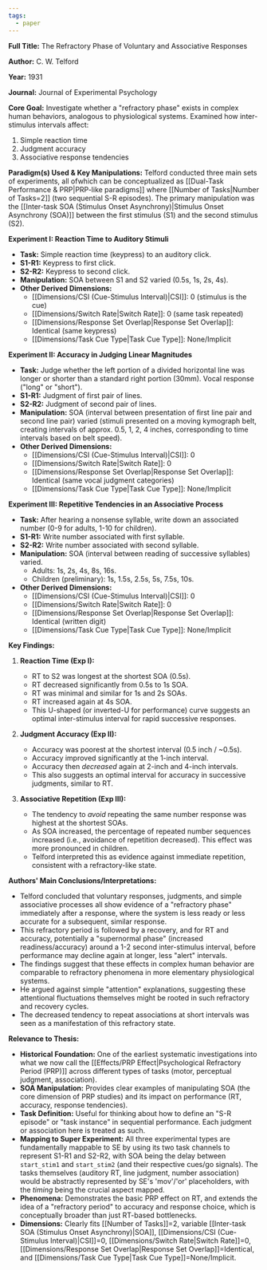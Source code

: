 ```yaml
---
tags:
  - paper
---
```

**Full Title:** The Refractory Phase of Voluntary and Associative Responses

**Author:** C. W. Telford

**Year:** 1931

**Journal:** Journal of Experimental Psychology

**Core Goal:**
Investigate whether a "refractory phase" exists in complex human behaviors, analogous to physiological systems. Examined how inter-stimulus intervals affect:
1. Simple reaction time
2. Judgment accuracy  
3. Associative response tendencies

**Paradigm(s) Used & Key Manipulations:**
Telford conducted three main sets of experiments, all ofwhich can be conceptualized as [[Dual-Task Performance & PRP|PRP-like paradigms]] where [[Number of Tasks|Number of Tasks=2]] (two sequential S-R episodes). The primary manipulation was the [[Inter-task SOA (Stimulus Onset Asynchrony)|Stimulus Onset Asynchrony (SOA)]] between the first stimulus (S1) and the second stimulus (S2).

**Experiment I: Reaction Time to Auditory Stimuli**
*   **Task:** Simple reaction time (keypress) to an auditory click.
*   **S1-R1:** Keypress to first click.
*   **S2-R2:** Keypress to second click.
*   **Manipulation:** SOA between S1 and S2 varied (0.5s, 1s, 2s, 4s).
*   **Other Derived Dimensions:**
    *   [[Dimensions/CSI (Cue-Stimulus Interval)|CSI]]: 0 (stimulus is the cue)
    *   [[Dimensions/Switch Rate|Switch Rate]]: 0 (same task repeated)
    *   [[Dimensions/Response Set Overlap|Response Set Overlap]]: Identical (same keypress)
    *   [[Dimensions/Task Cue Type|Task Cue Type]]: None/Implicit

**Experiment II: Accuracy in Judging Linear Magnitudes**
*   **Task:** Judge whether the left portion of a divided horizontal line was longer or shorter than a standard right portion (30mm). Vocal response ("long" or "short").
*   **S1-R1:** Judgment of first pair of lines.
*   **S2-R2:** Judgment of second pair of lines.
*   **Manipulation:** SOA (interval between presentation of first line pair and second line pair) varied (stimuli presented on a moving kymograph belt, creating intervals of approx. 0.5, 1, 2, 4 inches, corresponding to time intervals based on belt speed).
*   **Other Derived Dimensions:**
    *   [[Dimensions/CSI (Cue-Stimulus Interval)|CSI]]: 0
    *   [[Dimensions/Switch Rate|Switch Rate]]: 0
    *   [[Dimensions/Response Set Overlap|Response Set Overlap]]: Identical (same vocal judgment categories)
    *   [[Dimensions/Task Cue Type|Task Cue Type]]: None/Implicit

**Experiment III: Repetitive Tendencies in an Associative Process**
*   **Task:** After hearing a nonsense syllable, write down an associated number (0-9 for adults, 1-10 for children).
*   **S1-R1:** Write number associated with first syllable.
*   **S2-R2:** Write number associated with second syllable.
*   **Manipulation:** SOA (interval between reading of successive syllables) varied.
    *   Adults: 1s, 2s, 4s, 8s, 16s.
    *   Children (preliminary): 1s, 1.5s, 2.5s, 5s, 7.5s, 10s.
*   **Other Derived Dimensions:**
    *   [[Dimensions/CSI (Cue-Stimulus Interval)|CSI]]: 0
    *   [[Dimensions/Switch Rate|Switch Rate]]: 0
    *   [[Dimensions/Response Set Overlap|Response Set Overlap]]: Identical (written digit)
    *   [[Dimensions/Task Cue Type|Task Cue Type]]: None/Implicit

**Key Findings:**

1.  **Reaction Time (Exp I):**
    *   RT to S2 was longest at the shortest SOA (0.5s).
    *   RT decreased significantly from 0.5s to 1s SOA.
    *   RT was minimal and similar for 1s and 2s SOAs.
    *   RT increased again at 4s SOA.
    *   This U-shaped (or inverted-U for performance) curve suggests an optimal inter-stimulus interval for rapid successive responses.

2.  **Judgment Accuracy (Exp II):**
    *   Accuracy was poorest at the shortest interval (0.5 inch / ~0.5s).
    *   Accuracy improved significantly at the 1-inch interval.
    *   Accuracy then *decreased* again at 2-inch and 4-inch intervals.
    *   This also suggests an optimal interval for accuracy in successive judgments, similar to RT.

3.  **Associative Repetition (Exp III):**
    *   The tendency to *avoid* repeating the same number response was highest at the shortest SOAs.
    *   As SOA increased, the percentage of repeated number sequences increased (i.e., avoidance of repetition decreased). This effect was more pronounced in children.
    *   Telford interpreted this as evidence against immediate repetition, consistent with a refractory-like state.

**Authors' Main Conclusions/Interpretations:**

*   Telford concluded that voluntary responses, judgments, and simple associative processes all show evidence of a "refractory phase" immediately after a response, where the system is less ready or less accurate for a subsequent, similar response.
*   This refractory period is followed by a recovery, and for RT and accuracy, potentially a "supernormal phase" (increased readiness/accuracy) around a 1-2 second inter-stimulus interval, before performance may decline again at longer, less "alert" intervals.
*   The findings suggest that these effects in complex human behavior are comparable to refractory phenomena in more elementary physiological systems.
*   He argued against simple "attention" explanations, suggesting these attentional fluctuations themselves might be rooted in such refractory and recovery cycles.
*   The decreased tendency to repeat associations at short intervals was seen as a manifestation of this refractory state.

**Relevance to Thesis:**

*   **Historical Foundation:** One of the earliest systematic investigations into what we now call the [[Effects/PRP Effect|Psychological Refractory Period (PRP)]] across different types of tasks (motor, perceptual judgment, association).
*   **SOA Manipulation:** Provides clear examples of manipulating SOA (the core dimension of PRP studies) and its impact on performance (RT, accuracy, response tendencies).
*   **Task Definition:** Useful for thinking about how to define an "S-R episode" or "task instance" in sequential performance. Each judgment or association here is treated as such.
*   **Mapping to Super Experiment:** All three experimental types are fundamentally mappable to SE by using its two task channels to represent S1-R1 and S2-R2, with SOA being the delay between `start_stim1` and `start_stim2` (and their respective cues/go signals). The tasks themselves (auditory RT, line judgment, number association) would be abstractly represented by SE's 'mov'/'or' placeholders, with the *timing* being the crucial aspect mapped.
*   **Phenomena:** Demonstrates the basic PRP effect on RT, and extends the idea of a "refractory period" to accuracy and response choice, which is conceptually broader than just RT-based bottlenecks.
*   **Dimensions:** Clearly fits [[Number of Tasks]]=2, variable [[Inter-task SOA (Stimulus Onset Asynchrony)|SOA]], [[Dimensions/CSI (Cue-Stimulus Interval)|CSI]]=0, [[Dimensions/Switch Rate|Switch Rate]]=0, [[Dimensions/Response Set Overlap|Response Set Overlap]]=Identical, and [[Dimensions/Task Cue Type|Task Cue Type]]=None/Implicit.
